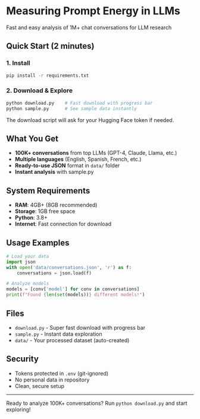 # Measuring Prompt Energy in LLMs

Fast and easy analysis of 1M+ chat conversations for LLM research

## Quick Start (2 minutes)

### 1. Install
```bash
pip install -r requirements.txt
```

### 2. Download & Explore
```bash
python download.py    # Fast download with progress bar
python sample.py      # See sample data instantly
```

The download script will ask for your Hugging Face token if needed.

## What You Get

- **100K+ conversations** from top LLMs (GPT-4, Claude, Llama, etc.)
- **Multiple languages** (English, Spanish, French, etc.)
- **Ready-to-use JSON** format in `data/` folder
- **Instant analysis** with sample.py

## System Requirements

- **RAM**: 4GB+ (8GB recommended)
- **Storage**: 1GB free space
- **Python**: 3.8+
- **Internet**: Fast connection for download

## Usage Examples

```python
# Load your data
import json
with open('data/conversations.json', 'r') as f:
    conversations = json.load(f)

# Analyze models
models = [conv['model'] for conv in conversations]
print(f"Found {len(set(models))} different models!")
```

## Files

- `download.py` - Super fast download with progress bar
- `sample.py` - Instant data exploration
- `data/` - Your processed dataset (auto-created)

## Security

- Tokens protected in `.env` (git-ignored)
- No personal data in repository
- Clean, secure setup

---

Ready to analyze 100K+ conversations? Run `python download.py` and start exploring!